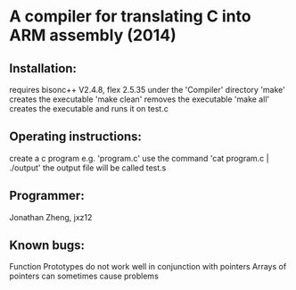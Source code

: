 # A compiler for translating C into ARM assembly (2014)

## Installation:
requires bisonc++ V2.4.8, flex 2.5.35
under the 'Compiler' directory
'make' creates the executable
'make clean' removes the executable
'make all' creates the executable and runs it on test.c 

## Operating instructions:
create a c program e.g. 'program.c'
use the command 'cat program.c | ./output'
the output file will be called test.s

## Programmer:
Jonathan Zheng, jxz12

## Known bugs:
Function Prototypes do not work well in conjunction with pointers
Arrays of pointers can sometimes cause problems
